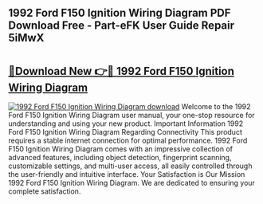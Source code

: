 ## 1992 Ford F150 Ignition Wiring Diagram PDF Download Free - Part-eFK User Guide Repair 5iMwX

# <h2><a href="http://dfljqp.blite.top/?on=1992+Ford+F150+Ignition+Wiring+Diagram">🔗Download New 👉🔴 1992 Ford F150 Ignition Wiring Diagram</a></h2>

[![1992 Ford F150 Ignition Wiring Diagram download](https://i.imgur.com/lujVjoI.png)](http://dfljqp.blite.top/?on=1992+Ford+F150+Ignition+Wiring+Diagram)
Welcome to the 1992 Ford F150 Ignition Wiring Diagram user manual, your one-stop resource for understanding and using your new product. Important Information 1992 Ford F150 Ignition Wiring Diagram Regarding Connectivity This product requires a stable internet connection for optimal performance. 1992 Ford F150 Ignition Wiring Diagram comes with an impressive collection of advanced features, including object detection, fingerprint scanning, customizable settings, and multi-user access, all easily controlled through the user-friendly and intuitive interface. Your Satisfaction is Our Mission 1992 Ford F150 Ignition Wiring Diagram. We are dedicated to ensuring your complete satisfaction.
